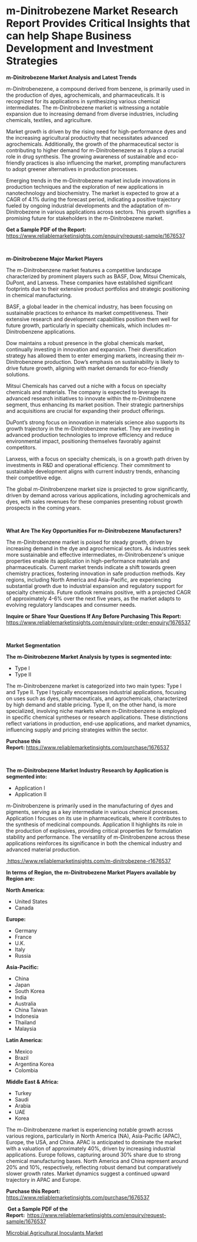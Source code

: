 <p><h1>m-Dinitrobezene Market Research Report Provides Critical Insights that can help Shape Business Development and Investment Strategies</h1></p><p><strong>m-Dinitrobezene Market Analysis and Latest Trends</strong></p>
<p><p>m-Dinitrobenezene, a compound derived from benzene, is primarily used in the production of dyes, agrochemicals, and pharmaceuticals. It is recognized for its applications in synthesizing various chemical intermediates. The m-Dinitrobezene market is witnessing a notable expansion due to increasing demand from diverse industries, including chemicals, textiles, and agriculture.</p><p>Market growth is driven by the rising need for high-performance dyes and the increasing agricultural productivity that necessitates advanced agrochemicals. Additionally, the growth of the pharmaceutical sector is contributing to higher demand for m-Dinitrobenezene as it plays a crucial role in drug synthesis. The growing awareness of sustainable and eco-friendly practices is also influencing the market, prompting manufacturers to adopt greener alternatives in production processes.</p><p>Emerging trends in the m-Dinitrobezene market include innovations in production techniques and the exploration of new applications in nanotechnology and biochemistry. The market is expected to grow at a CAGR of 4.1% during the forecast period, indicating a positive trajectory fueled by ongoing industrial developments and the adaptation of m-Dinitrobezene in various applications across sectors. This growth signifies a promising future for stakeholders in the m-Dinitrobezene market.</p></p>
<p><strong>Get a Sample PDF of the Report:&nbsp;</strong> <a href="https://www.reliablemarketinsights.com/enquiry/request-sample/1676537?utm_campaign=2531&utm_medium=2&utm_source=Github&utm_content=ia&utm_term=24032025&utm_id=m-dinitrobezene">https://www.reliablemarketinsights.com/enquiry/request-sample/1676537</a></p>
<p>&nbsp;</p>
<p><strong>m-Dinitrobezene Major Market Players</strong></p>
<p><p>The m-Dinitrobenzene market features a competitive landscape characterized by prominent players such as BASF, Dow, Mitsui Chemicals, DuPont, and Lanxess. These companies have established significant footprints due to their extensive product portfolios and strategic positioning in chemical manufacturing.</p><p>BASF, a global leader in the chemical industry, has been focusing on sustainable practices to enhance its market competitiveness. Their extensive research and development capabilities position them well for future growth, particularly in specialty chemicals, which includes m-Dinitrobenzene applications.</p><p>Dow maintains a robust presence in the global chemicals market, continually investing in innovation and expansion. Their diversification strategy has allowed them to enter emerging markets, increasing their m-Dinitrobenzene production. Dow’s emphasis on sustainability is likely to drive future growth, aligning with market demands for eco-friendly solutions.</p><p>Mitsui Chemicals has carved out a niche with a focus on specialty chemicals and materials. The company is expected to leverage its advanced research initiatives to innovate within the m-Dinitrobenzene segment, thus enhancing its market position. Their strategic partnerships and acquisitions are crucial for expanding their product offerings.</p><p>DuPont’s strong focus on innovation in materials science also supports its growth trajectory in the m-Dinitrobenzene market. They are investing in advanced production technologies to improve efficiency and reduce environmental impact, positioning themselves favorably against competitors.</p><p>Lanxess, with a focus on specialty chemicals, is on a growth path driven by investments in R&D and operational efficiency. Their commitment to sustainable development aligns with current industry trends, enhancing their competitive edge.</p><p>The global m-Dinitrobenzene market size is projected to grow significantly, driven by demand across various applications, including agrochemicals and dyes, with sales revenues for these companies presenting robust growth prospects in the coming years.</p></p>
<p>&nbsp;</p>
<p><strong>What Are The Key Opportunities For m-Dinitrobezene Manufacturers?</strong></p>
<p><p>The m-Dinitrobenzene market is poised for steady growth, driven by increasing demand in the dye and agrochemical sectors. As industries seek more sustainable and effective intermediates, m-Dinitrobenzene's unique properties enable its application in high-performance materials and pharmaceuticals. Current market trends indicate a shift towards green chemistry practices, fostering innovation in safe production methods. Key regions, including North America and Asia-Pacific, are experiencing substantial growth due to industrial expansion and regulatory support for specialty chemicals. Future outlook remains positive, with a projected CAGR of approximately 4-6% over the next five years, as the market adapts to evolving regulatory landscapes and consumer needs.</p></p>
<p><strong>Inquire or Share Your Questions If Any Before Purchasing This Report:</strong> <a href="https://www.reliablemarketinsights.com/enquiry/pre-order-enquiry/1676537?utm_campaign=2531&utm_medium=2&utm_source=Github&utm_content=ia&utm_term=24032025&utm_id=m-dinitrobezene">https://www.reliablemarketinsights.com/enquiry/pre-order-enquiry/1676537</a></p>
<p>&nbsp;</p>
<p><strong>Market Segmentation</strong></p>
<p><strong>The m-Dinitrobezene Market Analysis by types is segmented into:</strong></p>
<p><ul><li>Type I</li><li>Type II</li></ul></p>
<p><p>The m-Dinitrobenzene market is categorized into two main types: Type I and Type II. Type I typically encompasses industrial applications, focusing on uses such as dyes, pharmaceuticals, and agrochemicals, characterized by high demand and stable pricing. Type II, on the other hand, is more specialized, involving niche markets where m-Dinitrobenzene is employed in specific chemical syntheses or research applications. These distinctions reflect variations in production, end-use applications, and market dynamics, influencing supply and pricing strategies within the sector.</p></p>
<p><strong>Purchase this Report:&nbsp;</strong><a href="https://www.reliablemarketinsights.com/purchase/1676537?utm_campaign=2531&utm_medium=2&utm_source=Github&utm_content=ia&utm_term=24032025&utm_id=m-dinitrobezene">https://www.reliablemarketinsights.com/purchase/1676537</a></p>
<p>&nbsp;</p>
<p><strong>The m-Dinitrobezene Market Industry Research by Application is segmented into:</strong></p>
<p><ul><li>Application I</li><li>Application II</li></ul></p>
<p><p>m-Dinitrobenzene is primarily used in the manufacturing of dyes and pigments, serving as a key intermediate in various chemical processes. Application I focuses on its use in pharmaceuticals, where it contributes to the synthesis of medicinal compounds. Application II highlights its role in the production of explosives, providing critical properties for formulation stability and performance. The versatility of m-Dinitrobenzene across these applications reinforces its significance in both the chemical industry and advanced material production.</p></p>
<p><a href="https://www.reliablemarketinsights.com/m-dinitrobezene-r1676537?utm_campaign=2531&utm_medium=2&utm_source=Github&utm_content=ia&utm_term=24032025&utm_id=m-dinitrobezene">&nbsp;https://www.reliablemarketinsights.com/m-dinitrobezene-r1676537</a></p>
<p><strong>In terms of Region, the m-Dinitrobezene Market Players available by Region are:</strong></p>
<p>
    <p> <strong> North America: </strong>
        <ul>
            <li>United States</li>
            <li>Canada</li>
        </ul>
        </p> 
    <p> <strong> Europe: </strong>
        <ul>
            <li>Germany</li>
            <li>France</li>
            <li>U.K.</li>
            <li>Italy</li>
            <li>Russia</li>
        </ul>
        </p> 
    <p> <strong> Asia-Pacific: </strong>
        <ul>
            <li>China</li>
            <li>Japan</li>
            <li>South Korea</li>
            <li>India</li>
            <li>Australia</li>
            <li>China Taiwan</li>
            <li>Indonesia</li>
            <li>Thailand</li>
            <li>Malaysia</li>
        </ul>
        </p> 
    <p> <strong> Latin America: </strong>
        <ul>
            <li>Mexico</li>
            <li>Brazil</li>
            <li>Argentina Korea</li>
            <li>Colombia</li>
        </ul>
        </p> 
    <p> <strong> Middle East & Africa: </strong>
        <ul>
            <li>Turkey</li>
            <li>Saudi</li>
            <li>Arabia</li>
            <li>UAE</li>
            <li>Korea</li>
        </ul>
    </p>
    </p>
<p><p>The m-Dinitrobenzene market is experiencing notable growth across various regions, particularly in North America (NA), Asia-Pacific (APAC), Europe, the USA, and China. APAC is anticipated to dominate the market with a valuation of approximately 40%, driven by increasing industrial applications. Europe follows, capturing around 30% share due to strong chemical manufacturing bases. North America and China represent around 20% and 10%, respectively, reflecting robust demand but comparatively slower growth rates. Market dynamics suggest a continued upward trajectory in APAC and Europe.</p></p>
<p><strong>Purchase this Report: </strong><a href="https://www.reliablemarketinsights.com/purchase/1676537?utm_campaign=2531&utm_medium=2&utm_source=Github&utm_content=ia&utm_term=24032025&utm_id=m-dinitrobezene">https://www.reliablemarketinsights.com/purchase/1676537</a></p>
<p>&nbsp;<strong>Get a Sample PDF of the Report:&nbsp;&nbsp;</strong><a href="https://www.reliablemarketinsights.com/enquiry/request-sample/1676537?utm_campaign=2531&utm_medium=2&utm_source=Github&utm_content=ia&utm_term=24032025&utm_id=m-dinitrobezene">https://www.reliablemarketinsights.com/enquiry/request-sample/1676537</a></p>
<p><strong></strong></p>
<p><p><a href="https://github.com/vjorelaclliv/Market-Research-Report-List-1/blob/main/microbial-agricultural-inoculants-market.md?utm_campaign=2531&utm_medium=2&utm_source=Github&utm_content=ia&utm_term=24032025&utm_id=m-dinitrobezene">Microbial Agricultural Inoculants Market</a></p></p>